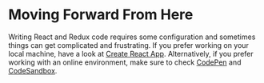 # Moving Forward From Here

Writing React and Redux code requires some configuration and sometimes things can get complicated and frustrating.
If you prefer working on your local machine, have a look at [Create React App](https://create-react-app.dev).
Alternatively, if you prefer working with an online environment, make sure to check [CodePen](https://codepen.io) and [CodeSandbox](https://codesandbox.io).
